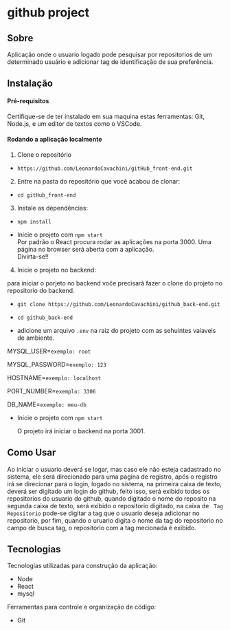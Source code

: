 # github project

## Sobre

Aplicação onde o usuario logado pode pesquisar por repositorios de um determinado usuário e adicionar tag de identificação de sua preferência.

## Instalação

#### Pré-requisitos

Certifique-se de ter instalado em sua maquina estas ferramentas: Git, Node.js, e um editor de textos como o VSCode.

#### Rodando a aplicação localmente

1. Clone o repositório

- `https://github.com/LeonardoCavachini/gitHub_front-end.git`

2. Entre na pasta do repositório que você acabou de clonar:

- `cd gitHub_front-end`

3. Instale as dependências:

- `npm install`

- Inicie o projeto com `npm start`  
  Por padrão o React procura rodar as aplicações na porta 3000.
  Uma página no browser será aberta com a aplicação.  
  Divirta-se!!

4. Inicie o projeto no backend:

para iniciar o porjeto no backend voĉe precisará fazer o clone do projeto no repositorio do backend.

- `git clone https://github.com/LeonardoCavachini/github_back-end.git`

- `cd github_back-end`

- adicione um arquivo `.env` na raiz do projeto com as sehuintes vaiaveis de ambiente.

MYSQL_USER=`exemplo: root`

MYSQL_PASSWORD=`exemplo: 123`

HOSTNAME=`exemplo: localhost`

PORT_NUMBER=`exemplo: 3306`

DB_NAME=`exemplo: meu-db`

- Inicie o projeto com `npm start`

  O projeto irá iniciar o backend na porta 3001.

## Como Usar

Ao iniciar o usuario deverá se logar, mas caso ele não esteja cadastrado no sistema, ele será direcionado para uma pagina de registro, após o registro irá se direcionar para o login, logado no sistema, na primeira caixa de texto, deverá ser digitado um login do github, feito isso, será exibido todos os repositorios do usuario do github, quando digitado o nome do reposito na segunda caixa de texto, será exibido o repositorio digitado, na caixa de ` Tag Repositorio` pode-se digitar a tag que o usuario deseja adicionar no repositorio, por fim, quando o uruario digita o nome da tag do repositorio no campo de busca tag, o repositorio com a tag mecionada é exibido.

## Tecnologias

Tecnologias utilizadas para construção da aplicação:

- Node
- React
- mysql

Ferramentas para controle e organização de código:

- Git
